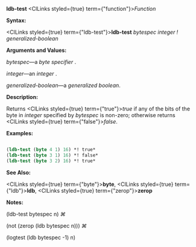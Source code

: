 **ldb-test** <ClLinks styled={true} term={"function"}><i>Function</i></ClLinks> 



**Syntax:** 



<ClLinks styled={true} term={"ldb-test"}><b>ldb-test</b></ClLinks> *bytespec integer ! generalized-boolean* 



**Arguments and Values:** 



*bytespec*—a *byte specifier* . 



*integer*—an *integer* . 



*generalized-boolean*—a *generalized boolean*. 



**Description:** 



Returns <ClLinks styled={true} term={"true"}><i>true</i></ClLinks> if any of the bits of the byte in *integer* specified by *bytespec* is non-zero; otherwise returns <ClLinks styled={true} term={"false"}><i>false</i></ClLinks>. 



**Examples:**
```lisp

(ldb-test (byte 4 1) 16) *! true* 
(ldb-test (byte 3 1) 16) *! false* 
(ldb-test (byte 3 2) 16) *! true* 

```
**See Also:** 



<ClLinks styled={true} term={"byte"}><b>byte</b></ClLinks>, <ClLinks styled={true} term={"ldb"}><b>ldb</b></ClLinks>, <ClLinks styled={true} term={"zerop"}><b>zerop</b></ClLinks> 



**Notes:** 



(ldb-test bytespec n) *⌘* 



(not (zerop (ldb bytespec n))) *⌘* 



(logtest (ldb bytespec -1) n) 







 



 




